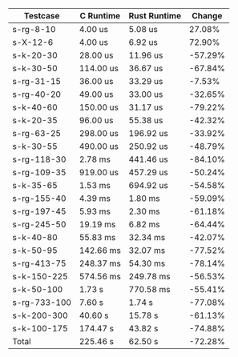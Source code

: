 |     Testcase     |  C Runtime  | Rust Runtime |  Change  |
|------------------|-------------|--------------|----------|
|    s-rg-8-10     |     4.00 us |      5.08 us |   27.08% |
|     s-X-12-6     |     4.00 us |      6.92 us |   72.90% |
|    s-k-20-30     |    28.00 us |     11.96 us |  -57.29% |
|    s-k-30-50     |   114.00 us |     36.67 us |  -67.84% |
|    s-rg-31-15    |    36.00 us |     33.29 us |   -7.53% |
|    s-rg-40-20    |    49.00 us |     33.00 us |  -32.65% |
|    s-k-40-60     |   150.00 us |     31.17 us |  -79.22% |
|    s-k-20-35     |    96.00 us |     55.38 us |  -42.32% |
|    s-rg-63-25    |   298.00 us |    196.92 us |  -33.92% |
|    s-k-30-55     |   490.00 us |    250.92 us |  -48.79% |
|   s-rg-118-30    |     2.78 ms |    441.46 us |  -84.10% |
|   s-rg-109-35    |   919.00 us |    457.29 us |  -50.24% |
|    s-k-35-65     |     1.53 ms |    694.92 us |  -54.58% |
|   s-rg-155-40    |     4.39 ms |      1.80 ms |  -59.09% |
|   s-rg-197-45    |     5.93 ms |      2.30 ms |  -61.18% |
|   s-rg-245-50    |    19.19 ms |      6.82 ms |  -64.44% |
|    s-k-40-80     |    55.83 ms |     32.34 ms |  -42.07% |
|    s-k-50-95     |   142.66 ms |     32.07 ms |  -77.52% |
|   s-rg-413-75    |   248.37 ms |     54.30 ms |  -78.14% |
|   s-k-150-225    |   574.56 ms |    249.78 ms |  -56.53% |
|    s-k-50-100    |      1.73 s |    770.58 ms |  -55.41% |
|   s-rg-733-100   |      7.60 s |       1.74 s |  -77.08% |
|   s-k-200-300    |     40.60 s |      15.78 s |  -61.13% |
|   s-k-100-175    |    174.47 s |      43.82 s |  -74.88% |
|      Total       |    225.46 s |      62.50 s |  -72.28% |
